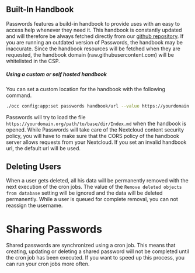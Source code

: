 ## Built-In Handbook
Passwords features a build-in handbook to provide uses with an easy to access help whenever they need it.
This handbook is constantly updated and will therefore be always fetched directly from our [github repository](https://github.com/marius-wieschollek/passwords/wiki).
If you are running an outdated version of Passwords, the handbook may be inaccurate.
Since the handbook resources will be fetched when they are requested, the handbook domain (raw.githubusercontent.com) will be whitelisted in the CSP.

##### Using a custom or self hosted handbook
You can set a custom location for the handbook with the following command.
```bash
./occ config:app:set passwords handbook/url --value https://yourdomain.org/path/to/base/dir/
```
Passwords will try to load the file `https://yourdomain.org/path/to/base/dir/Index.md` when the handbook is opened.
While Passwords will take care of the Nextcloud content security policy, you will have to make sure that the CORS policy of the handbook server allows requests from your Nextcloud.
If you set an invalid handbook url, the default url will be used.


## Deleting Users
When a user gets deleted, all his data will be permanently removed with the next execution of the cron jobs.
The value of the `Remove deleted objects from database` setting will be ignored and the data will be deleted permanently.
While a user is queued for complete removal, you can not reassign the username.


# Sharing Passwords
Shared passwords are synchronized using a cron job.
This means that creating, updating or deleting a shared password will not be completed until the cron job has been executed.
If you want to speed up this process, you can run your cron jobs more often.